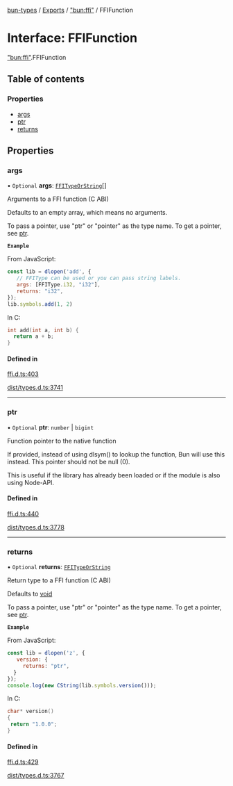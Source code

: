 [bun-types](../README.md) / [Exports](../modules.md) / ["bun:ffi"](../modules/bun_ffi_.md) / FFIFunction

# Interface: FFIFunction

["bun:ffi"](../modules/bun_ffi_.md).FFIFunction

## Table of contents

### Properties

- [args](bun_ffi_.FFIFunction.md#args)
- [ptr](bun_ffi_.FFIFunction.md#ptr)
- [returns](bun_ffi_.FFIFunction.md#returns)

## Properties

### args

• `Optional` **args**: [`FFITypeOrString`](../modules/bun_ffi_.md#ffitypeorstring)[]

Arguments to a FFI function (C ABI)

Defaults to an empty array, which means no arguments.

To pass a pointer, use "ptr" or "pointer" as the type name. To get a pointer, see [ptr](../modules/bun_ffi_.md#ptr).

**`Example`**

From JavaScript:
```js
const lib = dlopen('add', {
   // FFIType can be used or you can pass string labels.
   args: [FFIType.i32, "i32"],
   returns: "i32",
});
lib.symbols.add(1, 2)
```
In C:
```c
int add(int a, int b) {
  return a + b;
}
```

#### Defined in

[ffi.d.ts:403](https://github.com/valgaze/bun-types/blob/5e53f27/ffi.d.ts#L403)

[dist/types.d.ts:3741](https://github.com/valgaze/bun-types/blob/5e53f27/dist/types.d.ts#L3741)

___

### ptr

• `Optional` **ptr**: `number` \| `bigint`

Function pointer to the native function

If provided, instead of using dlsym() to lookup the function, Bun will use this instead.
This pointer should not be null (0).

This is useful if the library has already been loaded
or if the module is also using Node-API.

#### Defined in

[ffi.d.ts:440](https://github.com/valgaze/bun-types/blob/5e53f27/ffi.d.ts#L440)

[dist/types.d.ts:3778](https://github.com/valgaze/bun-types/blob/5e53f27/dist/types.d.ts#L3778)

___

### returns

• `Optional` **returns**: [`FFITypeOrString`](../modules/bun_ffi_.md#ffitypeorstring)

Return type to a FFI function (C ABI)

Defaults to [void](../enums/bun_ffi_.FFIType.md#void)

To pass a pointer, use "ptr" or "pointer" as the type name. To get a pointer, see [ptr](../modules/bun_ffi_.md#ptr).

**`Example`**

From JavaScript:
```js
const lib = dlopen('z', {
   version: {
     returns: "ptr",
  }
});
console.log(new CString(lib.symbols.version()));
```
In C:
```c
char* version()
{
 return "1.0.0";
}
```

#### Defined in

[ffi.d.ts:429](https://github.com/valgaze/bun-types/blob/5e53f27/ffi.d.ts#L429)

[dist/types.d.ts:3767](https://github.com/valgaze/bun-types/blob/5e53f27/dist/types.d.ts#L3767)

